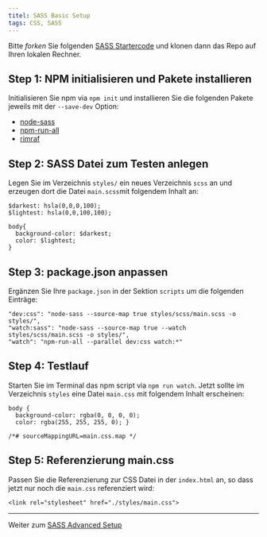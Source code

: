 ```yaml
---
titel: SASS Basic Setup
tags: CSS, SASS
---
```


Bitte *forken* Sie folgenden [SASS Startercode](https://github.com/cnoss/sass-startercode) und klonen dann das Repo auf Ihren lokalen Rechner. 

## Step 1: NPM initialisieren und Pakete installieren
Initialisieren Sie npm via `npm init` und installieren Sie die folgenden Pakete jeweils mit der `--save-dev` Option:
- [node-sass](https://www.npmjs.com/package/node-sass)
- [npm-run-all](https://www.npmjs.com/package/npm-run-all)
- [rimraf](https://www.npmjs.com/package/rimraf)

## Step 2: SASS Datei zum Testen anlegen
Legen Sie im Verzeichnis `styles/` ein neues Verzeichnis `scss` an und erzeugen dort die Datei `main.scss`mit folgendem Inhalt an:

```
$darkest: hsla(0,0,0,100);
$lightest: hsla(0,0,100,100);

body{
  background-color: $darkest;
  color: $lightest;
}
```

## Step 3: package.json anpassen
Ergänzen Sie Ihre `package.json` in der Sektion `scripts` um die folgenden Einträge:

```
"dev:css": "node-sass --source-map true styles/scss/main.scss -o styles/",
"watch:sass": "node-sass --source-map true --watch styles/scss/main.scss -o styles/",
"watch": "npm-run-all --parallel dev:css watch:*"
```

## Step 4: Testlauf
Starten Sie im Terminal das npm script via `npm run watch`. Jetzt sollte im Verzeichnis `styles` eine Datei `main.css` mit folgendem Inhalt erscheinen:

```
body {
  background-color: rgba(0, 0, 0, 0);
  color: rgba(255, 255, 255, 0); }

/*# sourceMappingURL=main.css.map */
```

## Step 5: Referenzierung main.css
Passen Sie die Referenzierung zur CSS Datei in der `index.html` an, so dass jetzt nur noch die `main.css` referenziert wird:

```
<link rel="stylesheet" href="./styles/main.css">
```

---

Weiter zum [SASS Advanced Setup](../sass-02-advanced-setup/) 